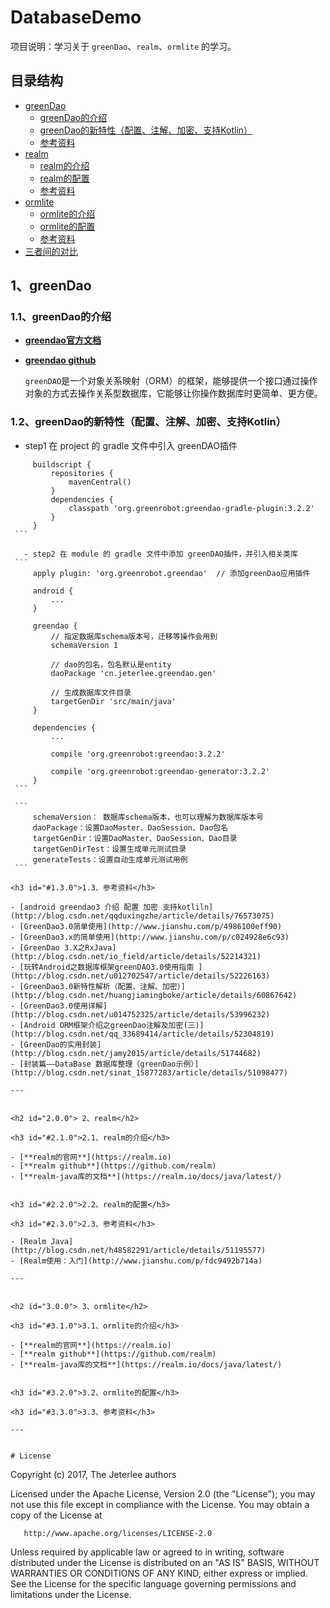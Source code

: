 # DatabaseDemo
项目说明：学习关于 `greenDao`、`realm`、`ormlite` 的学习。


## 目录结构
- [greenDao](#1.0.0)
    - [greenDao的介绍](#1.1.0)
    - [greenDao的新特性（配置、注解、加密、支持Kotlin）](#1.2.0)
    - [参考资料](#1.3.0)
- [realm](#2.0.0)
    - [realm的介绍](#2.1.0)
    - [realm的配置](#2.2.0)
    - [参考资料](#2.3.0)
- [ormlite](#3.0.0)
    - [ormlite的介绍](#3.1.0)
    - [ormlite的配置](#3.2.0)
    - [参考资料](#3.3.0)
- [三者间的对比](#4.0.0)


<h2 id="1.0.0"> 1、greenDao</h2>

<h3 id="#1.1.0">1.1、greenDao的介绍</h3>

- [**greendao官方文档**](http://greenrobot.org/greendao/documentation/)
- [**greendao github**](https://github.com/greenrobot/greenDAO)

    `greenDAO`是一个对象关系映射（ORM）的框架，能够提供一个接口通过操作对象的方式去操作关系型数据库，它能够让你操作数据库时更简单、更方便。
    
<h3 id="#1.2.0">1.2、greenDao的新特性（配置、注解、加密、支持Kotlin）</h3>

   - step1 在 project 的 gradle 文件中引入 greenDAO插件
   ```
        buildscript {  
            repositories {  
                mavenCentral()  
            }  
            dependencies {  
                classpath 'org.greenrobot:greendao-gradle-plugin:3.2.2'  
            }  
        }  
    ```
    
    - step2 在 module 的 gradle 文件中添加 greenDAO插件，并引入相关类库
    ``` 
        apply plugin: 'org.greenrobot.greendao'  // 添加greenDao应用插件

        android {  
            ... 
        }
        
        greendao {
            // 指定数据库schema版本号，迁移等操作会用到
            schemaVersion 1
            
            // dao的包名，包名默认是entity
            daoPackage 'cn.jeterlee.greendao.gen'
            
            // 生成数据库文件目录
            targetGenDir 'src/main/java'
        }
        
        dependencies {  
            ...

            compile 'org.greenrobot:greendao:3.2.2' 
            
            compile 'org.greenrobot:greendao-generator:3.2.2'
        }
    ```
    
    ```
        schemaVersion： 数据库schema版本，也可以理解为数据库版本号
        daoPackage：设置DaoMaster、DaoSession、Dao包名
        targetGenDir：设置DaoMaster、DaoSession、Dao目录
        targetGenDirTest：设置生成单元测试目录
        generateTests：设置自动生成单元测试用例
    ```

<h3 id="#1.3.0">1.3、参考资料</h3>

- [android greendao3 介绍 配置 加密 支持kotliln](http://blog.csdn.net/qqduxingzhe/article/details/76573075)
- [GreenDao3.0简单使用](http://www.jianshu.com/p/4986100eff90)
- [GreenDao3.x的简单使用](http://www.jianshu.com/p/c024928e6c93)
- [GreenDao 3.X之RxJava](http://blog.csdn.net/io_field/article/details/52214321)
- [玩转Android之数据库框架greenDAO3.0使用指南 ](http://blog.csdn.net/u012702547/article/details/52226163)
- [GreenDao3.0新特性解析（配置、注解、加密）](http://blog.csdn.net/huangjiamingboke/article/details/60867642)
- [GreenDao3.0使用详解](http://blog.csdn.net/u014752325/article/details/53996232)
- [Android ORM框架介绍之greenDao注解及加密(三)](http://blog.csdn.net/qq_33689414/article/details/52304819)
- [GreenDao的实用封装](http://blog.csdn.net/jamy2015/article/details/51744682)
- [封装篇——DataBase 数据库整理（greenDao示例）](http://blog.csdn.net/sinat_15877283/article/details/51098477)

---


<h2 id="2.0.0"> 2、realm</h2>

<h3 id="#2.1.0">2.1、realm的介绍</h3>

- [**realm的官网**](https://realm.io)
- [**realm github**](https://github.com/realm)
- [**realm-java库的文档**](https://realm.io/docs/java/latest/)


<h3 id="#2.2.0">2.2、realm的配置</h3>

<h3 id="#2.3.0">2.3、参考资料</h3>

- [Realm Java](http://blog.csdn.net/h48582291/article/details/51195577)
- [Realm使用：入门](http://www.jianshu.com/p/fdc9492b714a)

---


<h2 id="3.0.0"> 3、ormlite</h2>

<h3 id="#3.1.0">3.1、ormlite的介绍</h3>

- [**realm的官网**](https://realm.io)
- [**realm github**](https://github.com/realm)
- [**realm-java库的文档**](https://realm.io/docs/java/latest/)


<h3 id="#3.2.0">3.2、ormlite的配置</h3>

<h3 id="#3.3.0">3.3、参考资料</h3>

---


# License

```
 Copyright (c) 2017, The Jeterlee authors 

   Licensed under the Apache License, Version 2.0 (the "License");
   you may not use this file except in compliance with the License.
   You may obtain a copy of the License at

       http://www.apache.org/licenses/LICENSE-2.0

   Unless required by applicable law or agreed to in writing, software
   distributed under the License is distributed on an "AS IS" BASIS,
   WITHOUT WARRANTIES OR CONDITIONS OF ANY KIND, either express or implied.
   See the License for the specific language governing permissions and
   limitations under the License.
```
